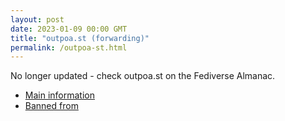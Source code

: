 ```yaml
---
layout: post
date: 2023-01-09 00:00 GMT
title: "outpoa.st (forwarding)"
permalink: /outpoa-st.html
---
```


No longer updated - check outpoa.st on the Fediverse Almanac.

* [Main information](https://www.fediversealmanac.com/api/v1/instances/outpoa.st)
* [Banned from](https://www.fediversealmanac.com/api/v1/instances/outpoa.st/banned_from)

